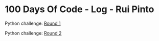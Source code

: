 # 100 Days Of Code - Log - Rui Pinto

Python challenge: [Round 1](r1-log.md)

Python challenge: [Round 2](r2-log.md)